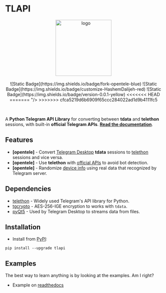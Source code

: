 <!-- vim: syntax=Markdown -->

# TLAPI

<p align="center">
<img src="https://raw.githubusercontent.com/thedemons/opentele/main/opentele.png" alt="logo" width="180"/>
<br><br>
![Static Badge](https://img.shields.io/badge/fork-opentele-blue)
![Static Badge](https://img.shields.io/badge/customize-HashemDalijeh-red)
![Static Badge](https://img.shields.io/badge/version-0.0.1-yellow)
<<<<<<< HEAD
=======
"/>
>>>>>>> cfca5219d6b6909f65ccc284022ad1d9b4111fc5

</p>

<br>

A **Python Telegram API Library** for converting between **tdata** and **telethon** sessions, with built-in **official Telegram APIs**. [**Read the documentation**](https://opentele.readthedocs.io/en/latest/documentation/telegram-desktop/tdesktop/).

## Features
- **[opentele]** - Convert [Telegram Desktop](https://github.com/telegramdesktop/tdesktop) **tdata** sessions to [telethon](https://github.com/LonamiWebs/Telethon) sessions and vice versa.
- **[opentele]** - Use **telethon** with [official APIs](#authorization) to avoid bot detection.
- **[opentele]** - Randomize [device info](https://opentele.readthedocs.io/en/latest/documentation/authorization/api/#generate) using real data that recognized by Telegram server.

## Dependencies

- [telethon](https://github.com/LonamiWebs/Telethon) - Widely used Telegram's API library for Python.
- [tgcrypto](https://github.com/pyrogram/tgcrypto) - AES-256-IGE encryption to works with `tdata`.
- [pyQt5](https://www.riverbankcomputing.com/software/pyqt/) - Used by Telegram Desktop to streams data from files.

## Installation
- Install from [PyPI](https://pypi.org/project/tlapi/):
```pip title="pip"
pip install --upgrade tlapi
```

## Examples
The best way to learn anything is by looking at the examples. Am I right?

- Example on [readthedocs](https://opentele.readthedocs.io/en/latest/examples/)
